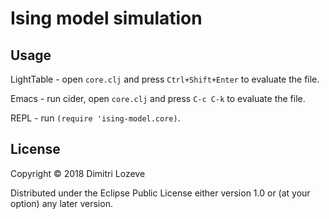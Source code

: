 # Ising model simulation

## Usage

LightTable - open `core.clj` and press `Ctrl+Shift+Enter` to evaluate the file.

Emacs - run cider, open `core.clj` and press `C-c C-k` to evaluate the file.

REPL - run `(require 'ising-model.core)`.

## License

Copyright © 2018 Dimitri Lozeve

Distributed under the Eclipse Public License either version 1.0 or (at
your option) any later version.
